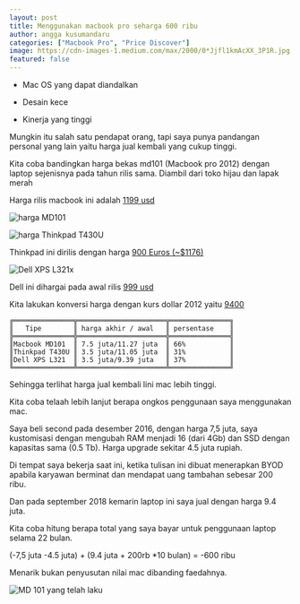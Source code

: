 ```yaml
---
layout: post
title: Menggunakan macbook pro seharga 600 ribu
author: angga kusumandaru
categories: ["Macbook Pro", "Price Discover"]
image: https://cdn-images-1.medium.com/max/2000/0*Jjfl1kmAcXX_3P1R.jpg
featured: false
---
```


* Mac OS yang dapat diandalkan

* Desain kece

* Kinerja yang tinggi

Mungkin itu salah satu pendapat orang, tapi saya punya pandangan personal yang lain yaitu harga jual kembali yang cukup tinggi.

Kita coba bandingkan harga bekas md101 (Macbook pro 2012) dengan laptop sejenisnya pada tahun rilis sama. Diambil dari toko hijau dan lapak merah

Harga rilis macbook ini adalah [1199 usd](https://everymac.com/systems/apple/macbook_pro/specs/macbook-pro-core-i5-2.5-13-mid-2012-unibody-usb3-specs.html#macspecs3)

![harga MD101](https://cdn-images-1.medium.com/max/3932/1*nq5XWoxApmCDlHMdh3yTwA.png)

![harga Thinkpad T430U](https://cdn-images-1.medium.com/max/3940/1*wHli86A7sKhQ6pj63SWR9g.png)

Thinkpad ini dirilis dengan harga [900 Euros (~$1176)](https://www.notebookcheck.net/Review-Lenovo-ThinkPad-T430u-Ultrabook.86977.0.html)

![Dell XPS L321x](https://cdn-images-1.medium.com/max/4080/1*DZLVSTUmc2u92SZcpznBcw.png)

Dell ini dihargai pada awal rilis [999 usd](http://www.notebookreview.com/notebookreview/dell-xps-13-review-an-ultrabook-for-business-pros/2/)

Kita lakukan konversi harga dengan kurs dollar 2012 yaitu [9400](http://kabar24.bisnis.com/read/20120917/186/95939/kurs-transaksi-bank-indonesia-17-september-2012)

    ╔═══════════════╦══════════════════════╦═══════════════╗
    ║   Tipe        ║ harga akhir / awal   ║ persentase    ║
    ╠═══════════════╬══════════════════════╬═══════════════╣
    ║Macbook MD101  ║ 7.5 juta/11.27 juta  ║ 66%           ║
    ║Thinkpad T430U ║ 3.5 juta/11.05 juta  ║ 31%           ║
    ║Dell XPS L321  ║ 3.5 juta/9.39 juta   ║ 37%           ║
    ╚═══════════════╩══════════════════════╩═══════════════╝

Sehingga terlihat harga jual kembali lini mac lebih tinggi.

Kita coba telaah lebih lanjut berapa ongkos penggunaan saya menggunakan mac.

Saya beli second pada desember 2016, dengan harga 7,5 juta, saya kustomisasi dengan mengubah RAM menjadi 16 (dari 4Gb) dan SSD dengan kapasitas sama (0.5 Tb). Harga upgrade sekitar 4.5 juta rupiah.

Di tempat saya bekerja saat ini, ketika tulisan ini dibuat menerapkan BYOD apabila karyawan berminat dan mendapat uang tambahan sebesar 200 ribu.

Dan pada september 2018 kemarin laptop ini saya jual dengan harga 9.4 juta.

Kita coba hitung berapa total yang saya bayar untuk penggunaan laptop selama 22 bulan.

(-7,5 juta -4.5 juta) + (9.4 juta + 200rb *10 bulan) = -600 ribu

Menarik bukan penyusutan nilai mac dibanding faedahnya.

![MD 101 yang telah laku](https://cdn-images-1.medium.com/max/2000/0*Jjfl1kmAcXX_3P1R.jpg)
